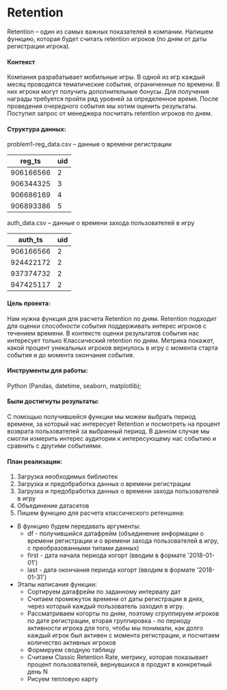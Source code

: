 # Retention
Retention – один из самых важных показателей в компании. Напишем функцию, которая будет считать retention игроков (по дням от даты регистрации игрока).
#### Контекст
</h4> Компания разрабатывает мобильные игры. В одной из игр каждый месяц проводятся тематические события, ограниченные по времени. В них игроки могут получить дополнительные бонусы. Для получения награды требуется пройти ряд уровней за определенное время. После проведения очередного события мы хотим оценить результаты. Поступил запрос от менеджера посчитать retention игроков по дням.</h4>

#### Структура данных: 
</h4> problem1-reg_data.csv – данные о времени регистрации

|reg_ts	    |uid|
|-----------|---|
|906166566	|2  |
|906344325	|3  |
|906686169	|4  |
|906893386	|5  |

</h4> auth_data.csv – данные о времени захода пользователей в игру

|auth_ts	  |uid|
|-----------|---|
|906166566	|2  |
|924422172	|2  |
|937374732	|2  |
|947425117	|2  |

#### Цель проекта:
</h4> Нам нужна функция для расчета Retention по дням. 
Retention подходит для оценки способности события поддерживать интерес игроков с течением времени. В контексте оценки результатов события нас интересует только Классический retention по дням. Метрика покажет, какой процент уникальных игроков вернулось в игру с момента старта события и до момента окончания события.

#### Инструменты для работы:
</h4> Python (Pandas, datetime, seaborn, matplotlib);

#### Были достигнуты результаты:
</h4> С помощью получившейся функции мы можем выбрать период времени, за который нас интересует Retention и посмотреть на процент возврата пользователей за выбранный период. В данном случае мы смогли измерить интерес аудитории к интересующему нас событию и сравнить с другими событиями.

#### План реализации:
1. Загрузка необходимых библиотек
2. Загрузка и предобработка данных о времени регистрации
3. Загрузка и предобработка данных о времени захода пользователей в игру
4. Объединение датасетов
5. Пишем функцию для расчета классического ретеншена:
- В функцию будем передавать аргументы:
    - df - получившийся датафрейм (объединение информации о времени регистрации и о времени захода пользователей в игру, с преобразованными типами данных)
    - first - дата начала периода когорт (вводим в формате '2018-01-01')
    - last - дата окончания периода когорт (вводим в формате '2018-01-31')
- Этапы написания функции:
    * Сортируем датафрейм по заданному интервалу дат
    * Считаем промежуток времени от даты регистрации в днях, через который каждый пользователь заходил в игру.
    * Рассматриваем когорты по дням, поэтому сгруппируем игроков по дате регистрации, вторая группировка - по периоду активности игрока для того, чтобы мы понимали, как долго каждый игрок был активен с момента регистрации, и посчитаем количество активных игроков
    * Формируем сводную таблицу
    * Считаем Classic Retention Rate, метрику, которая показывает процент пользователей, вернувшихся в продукт в конкретный день N
    * Рисуем тепловую карту
